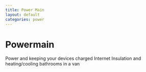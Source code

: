 ```yaml
---
title: Power Main
layout: default
categories: power
---
```


# Powermain

Power and keeping your devices charged
Internet
Insulation and heating/cooling
bathrooms in a van

